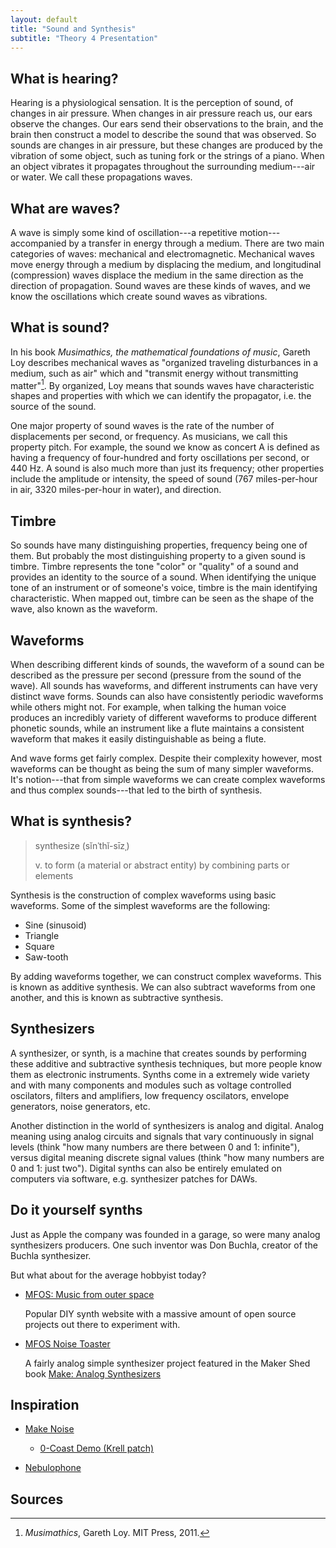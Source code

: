 ```yaml
---
layout: default
title: "Sound and Synthesis"
subtitle: "Theory 4 Presentation"
---
```


## What is hearing?

Hearing is a physiological sensation. It is the perception of sound, of changes
in air pressure. When changes in air pressure reach us, our ears observe the
changes. Our ears send their observations to the brain, and the brain then
construct a model to describe the sound that was observed. So sounds are changes
in air pressure, but these changes are produced by the vibration of some object,
such as tuning fork or the strings of a piano. When an object vibrates it
propagates throughout the surrounding medium---air or water. We call these
propagations waves.

<!--[![longitudinal-waves-water](http://www.acs.psu.edu/drussell/Demos/waves/Water-2016.gif)](http://www.acs.psu.edu/drussell/demos.html)-->
<!--![spherical-pressure-waves](https://upload.wikimedia.org/wikipedia/commons/8/82/Spherical_pressure_waves.gif)-->

## What are waves?

A wave is simply some kind of oscillation---a repetitive motion---accompanied by
a transfer in energy through a medium. There are two main categories of waves:
mechanical and electromagnetic. Mechanical waves move energy through a medium by
displacing the medium, and longitudinal (compression) waves displace the medium
in the same direction as the direction of propagation. Sound waves are these
kinds of waves, and we know the oscillations which create sound waves as
vibrations.

<!--![wave]({{ "assets/post-2017-04-19/wave.gif" | relative_url }})-->

## What is sound?

In his book *Musimathics, the mathematical foundations of music*, Gareth Loy
describes mechanical waves as "organized traveling disturbances in a medium,
such as air" which and "transmit energy without transmitting matter"[^1]. By
organized, Loy means that sounds waves have characteristic shapes and properties
with which we can identify the propagator, i.e. the source of the sound.

One major property of sound waves is the rate of the number of displacements
per second, or frequency. As musicians, we call this property pitch. For
example, the sound we know as concert A is defined as having a frequency of
four-hundred and forty oscillations per second, or 440 Hz. A sound is also much
more than just its frequency; other properties include the amplitude or
intensity, the speed of sound (767 miles-per-hour in air, 3320 miles-per-hour in
water), and direction.

<!--![oboe](https://upload.wikimedia.org/wikipedia/commons/4/4f/Oboe_modern.jpg)-->

## Timbre

So sounds have many distinguishing properties, frequency being one of them. But
probably the most distinguishing property to a given sound is timbre. Timbre
represents the tone "color" or "quality" of a sound and provides an identity to
the source of a sound. When identifying the unique tone of an instrument or of
someone's voice, timbre is the main identifying characteristic. When mapped out,
timbre can be seen as the shape of the wave, also known as the waveform.

<!--![waveforms](https://upload.wikimedia.org/wikipedia/commons/7/77/Waveforms.svg)-->

## Waveforms

When describing different kinds of sounds, the waveform of a sound can be
described as the pressure per second (pressure from the sound of the wave). All
sounds has waveforms, and different instruments can have very distinct wave
forms. Sounds can also have consistently periodic waveforms while others might
not. For example, when talking the human voice produces an incredibly variety of
different waveforms to produce different phonetic sounds, while an instrument
like a flute maintains a consistent waveform that makes it easily
distinguishable as being a flute.

And wave forms get fairly complex. Despite their complexity however, most
waveforms can be thought as being the sum of many simpler waveforms. It's
notion---that from simple waveforms we can create complex waveforms and thus
complex sounds---that led to the birth of synthesis.

<!--![waveform-modulation](http://www.wirebiters.com/wp-content/uploads/2014/01/am-modulation.jpg)-->

## What is synthesis?

> synthesize (sĭnˈthĭ-sīzˌ)
>
> v. to form (a material or abstract entity) by combining parts or elements

Synthesis is the construction of complex waveforms using basic waveforms.
Some of the simplest waveforms are the following:

- Sine (sinusoid)
- Triangle
- Square
- Saw-tooth

By adding waveforms together, we can construct complex waveforms. This is known
as additive synthesis. We can also subtract waveforms from one another, and this
is known as subtractive synthesis.

<!--![juno](http://cms.rolandus.com/assets/images/products/gallery/juno_stage_angle_gal.jpg)-->

## Synthesizers

A synthesizer, or synth, is a machine that creates sounds by performing these
additive and subtractive synthesis techniques, but more people know them as
electronic instruments. Synths come in a extremely wide variety and with many
components and modules such as voltage controlled oscilators, filters and
amplifiers, low frequency oscilators, envelope generators, noise generators,
etc.

Another distinction in the world of synthesizers is analog and digital. Analog
meaning using analog circuits and signals that vary continuously in signal
levels (think "how many numbers are there between 0 and 1: infinite"), versus
digital meaning discrete signal values (think "how many numbers are 0 and 1:
just two"). Digital synths can also be entirely emulated on computers via
software, e.g. synthesizer patches for DAWs.

<!--![noise-toaster](http://musicfromouterspace.com/analogsynth_new/NOISETOASTER/images/NOISETOASTER_faceplateforpage_comp.jpg)-->

## Do it yourself synths

Just as Apple the company was founded in a garage, so were many analog
synthesizers producers. One such inventor was Don Buchla, creator of the
Buchla synthesizer.

But what about for the average hobbyist today?

- [MFOS: Music from outer
  space](http://musicfromouterspace.com/index.php?MAINTAB=HOME&VPW=1024&VPH=500)

  Popular DIY synth website with a massive amount of open source projects out
  there to experiment with.

- [MFOS Noise
  Toaster](http://musicfromouterspace.com/index.php?MAINTAB=SYNTHDIY&VPW=1356&VPH=509)

  A fairly analog simple synthesizer project featured in the Maker Shed book
  [Make: Analog Synthesizers](https://www.makershed.com/products/make-analog-synthesizers)

<!--![buchla](https://www.sequencer.de/blog/wp-content/uploads/2012/08/Buchla-FirstPatch.jpeg)-->

## Inspiration

- [Make Noise](http://www.makenoisemusic.com/)
  - [0-Coast Demo (Krell patch)](https://youtu.be/5FW8QYt6bio?t=18m34s)

- [Nebulophone](https://www.youtube.com/watch?v=2jjp_31kbpY)

## Sources

[^1]: _Musimathics_, Gareth Loy. MIT Press, 2011.
